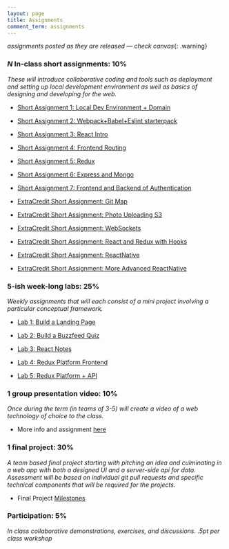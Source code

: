 ```yaml
---
layout: page
title: Assignments
comment_term: assignments
---
```


*assignments posted as they are released — check canvas*{: .warning}

### *N* In-class short assignments: 10%
*These will introduce collaborative coding and tools such as deployment and setting up local development environment as well as basics of designing and developing for the web.*

<!-- * Short Assignment 1: Local Dev Environment + Domain -->
* [Short Assignment 1: Local Dev Environment + Domain](sa/localdev)
<!-- * Short Assignment 2: Webpack+Babel+Eslint starterpack -->
* [Short Assignment 2: Webpack+Babel+Eslint starterpack](sa/starterpack)
<!-- * Short Assignment 3: React Intro -->
* [Short Assignment 3: React Intro](sa/react-videos)
<!-- * Short Assignment 4: Frontend Routing -->
* [Short Assignment 4: Frontend Routing](sa/routing) 
<!-- * Short Assignment 5: Redux -->
* [Short Assignment 5: Redux](sa/redux) 
<!-- * Short Assignment 6: Express and Mongo -->
* [Short Assignment 6: Express and Mongo](sa/server-side) 
<!-- * Short Assignment 7: Frontend and Backend of Authentication  -->
* [Short Assignment 7: Frontend and Backend of Authentication](sa/authentication)
<!-- * ExtraCredit Short Assignment: Git Map -->
* [ExtraCredit Short Assignment: Git Map](sa/git-map)
<!-- * ExtraCredit Short Assignment: Photo Uploading S3 -->
* [ExtraCredit Short Assignment: Photo Uploading S3](sa/s3-upload)
<!-- * ExtraCredit Short Assignment: WebSockets -->
* [ExtraCredit Short Assignment: WebSockets](sa/websockets)
<!-- * ExtraCredit Short Assignment: React and Redux with Hooks -->
* [ExtraCredit Short Assignment: React and Redux with Hooks](sa/react-hooks)
<!-- * EC Short Assignment: ChatBot -->
<!-- * [ExtraCredit sShort Assignment: ChatBot](sa/slack-bot) -->
<!-- * ExtraCredit Short Assignment: ReactNative -->
* [ExtraCredit Short Assignment: ReactNative](sa/react-native)
<!-- * ExtraCredit Short Assignment: More Advanced ReactNative -->
* [ExtraCredit Short Assignment: More Advanced ReactNative](sa/react-native-part-2)




### 5-ish week-long labs:  25%
*Weekly assignments that will each consist of a mini project involving a particular conceptual framework.*

<!-- * Lab 1: Build a Landing Page -->
* [Lab 1: Build a Landing Page](lab/landing-page)
<!-- * Lab 2: Build a Buzzfeed Quiz -->
* [Lab 2: Build a Buzzfeed Quiz](lab/quizzical)
<!-- * Lab 3: React Notes -->
* [Lab 3: React Notes](lab/react-notes)
<!-- * Lab 4: Redux Platform Frontend -->
* [Lab 4: Redux Platform Frontend](lab/redux-platform)
<!-- * Lab 5: Redux Platform + API -->
* [Lab 5: Redux Platform + API](lab/redux-platform+server)

<!-- ### 4-ish Short in-class quizzes:  10%
*Concepts and methods from lectures and labs.* -->

<!-- ### 1 group presentation and workshop: 10%
*Once during the term (in teams of 3-4) will present a web technology of choice to the class with a short workshop.*

* More info and assignment [here](../workshops) -->

### 1 group presentation video: 10%
*Once during the term (in teams of 3-5) will create a video of a web technology of choice to the class.*

* More info and assignment [here](../eli5in5)

<!-- ### Group Workshop Participation: 10%
*Individual participation in each of the group presentation workshops. Will require forking a repo and following along with a tutorial in class.* -->

### 1 final project:  30%
*A team based final project starting with pitching an idea and culminating in a web app with both a designed UI and a server-side api for data.  Assessment will be based on individual git pull requests and specific technical components that will be required for the projects.*

* Final Project [Milestones](project)

### Participation:  5%
*In class collaborative demonstrations, exercises, and discussions. .5pt per class workshop*
